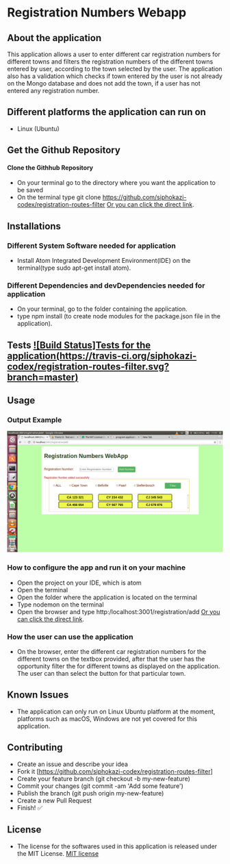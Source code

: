# Registration Numbers Webapp

## About the application
  This application allows a user to enter different car registration numbers for different towns and filters the registration numbers of the different towns entered by user, according to the town selected by the user. The application also has a validation which checks if town entered by the user is not already on the Mongo database and does not add the town, if a user has not entered any registration number.

## Different platforms the application can run on
  - Linux (Ubuntu)

## Get the Github Repository
#### Clone the Githhub Repository
  - On your terminal go to the directory where you want the application to be saved
  - On the terminal type git clone https://github.com/siphokazi-codex/registration-routes-filter [Or you can click the direct link](https://github.com/siphokazi-codex/registration-routes-filter).

## Installations
### Different System Software needed for application
  - Install Atom Integrated Development Environment(IDE) on the terminal(type sudo apt-get install atom).
### Different Dependencies and devDependencies needed for application
  - On your terminal, go to the folder containing the application.
  - type npm install (to create node modules for the package.json file in the application).

## Tests [![Build Status]Tests for the application(https://travis-ci.org/siphokazi-codex/registration-routes-filter.svg?branch=master)](https://travis-ci.org/siphokazi-codex/registration-routes-filter)

## Usage
### Output Example
  ![Landing Page](registration.png)

### How to configure the app and run it on your machine
  - Open the project on your IDE, which is atom
  - Open the  terminal
  - Open the folder where the application is located on the terminal
  - Type nodemon on the terminal
  - Open the browser and type http:/localhost:3001/registration/add [Or you can click the direct link](http:/localhost:3001/registration/add).
### How the user can use the application
  - On the browser, enter the different car registration numbers for the different towns on the textbox provided, after that the user has the opportunity filter the for different towns as displayed on the application.  The user can than select the button for that particular town.

## Known Issues
  - The application can only run on Linux Ubuntu platform at the moment, platforms such as macOS, Windows are not yet covered for this application.

## Contributing
  - Create an issue and describe your idea
  - Fork it [https://github.com/siphokazi-codex/registration-routes-filter]
  - Create your feature branch (git checkout -b my-new-feature)
  - Commit your changes (git commit -am 'Add some feature')
  - Publish the branch (git push origin my-new-feature)
  - Create a new Pull Request
  - Finish! :white_check_mark:


## License
  - The license for the softwares used in this application is released under the MIT License. [MIT license](https://opensource.org/licenses/MIT)
